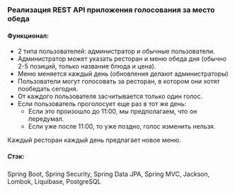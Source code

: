 ### Реализация REST API приложения голосования за место обеда

#### Функционал:
* 2 типа пользователей: администратор и обычные пользователи.
* Администратор может указать ресторан и меню обеда дня (обычно 2-5 позиций, только название блюда и цена).
* Меню меняется каждый день (обновления делают администраторы)
* Пользователи могут голосовать за ресторан, в котором они хотят пообедать сегодня.
* От каждого пользователя засчитывается только один голос.
* Если пользователь проголосует еще раз в тот же день:
  * Если это произошло до 11:00, мы предполагаем, что он передумал.
  * Если уже после 11:00, то уже поздно, голос изменить нельзя.

Каждый ресторан каждый день предлагает новое меню.

##### Стэк:
Spring Boot, Spring Security, Spring Data JPA, Spring MVC, Jackson, Lombok, Liquibase, PostgreSQL